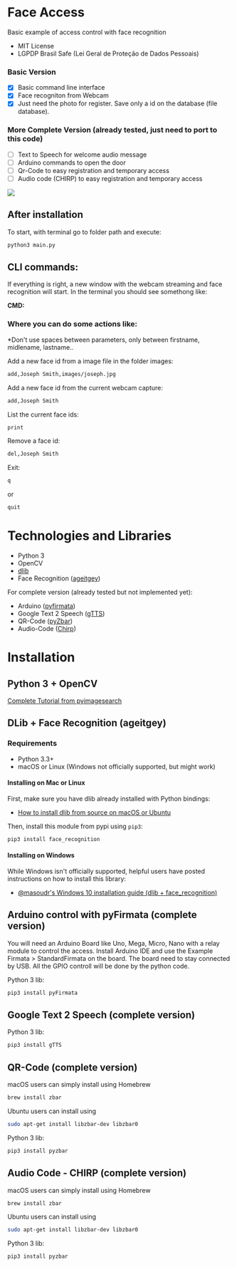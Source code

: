 # Face Access

Basic example of access control with face recognition
  * MIT License
  * LGPDP Brasil Safe (Lei Geral de Proteção de Dados Pessoais)

### Basic Version
- [x] Basic command line interface
- [x] Face recogniton from Webcam
- [x] Just need the photo for register. Save only a id on the database (file database).

### More Complete Version (already tested, just need to port to this code)
- [ ] Text to Speech for welcome audio message
- [ ] Arduino commands to open the door
- [ ] Qr-Code to easy registration and temporary access
- [ ] Audio code (CHIRP) to easy registration and temporary access

![](face_access_add_demo.gif)

## After installation
To start, with terminal go to folder path and execute:
```bash
python3 main.py
```

## CLI commands:
If everything is right, a new window with the webcam streaming and face recognition will start.
In the terminal you should see somethong like: 

**CMD:**

### Where you can do some actions like:
*Don't use spaces between parameters, only between firstname, midlename, lastname..

Add a new face id from a image file in the folder images:
```bash
add,Joseph Smith,images/joseph.jpg
```

Add a new face id from the current webcam capture:
```bash
add,Joseph Smith
```

List the current face ids:
```bash
print
```

Remove a face id:
```bash
del,Joseph Smith
```

Exit:
```bash
q
```
or
```bash
quit
```

# Technologies and Libraries
  * Python 3
  * OpenCV
  * [dlib](http://dlib.net/)
  * Face Recognition ([ageitgey](https://github.com/ageitgey/face_recognition))

For complete version (already tested but not implemented yet):
  * Arduino ([pyfirmata](https://pypi.org/project/pyFirmata/))
  * Google Text 2 Speech ([gTTS](https://pypi.org/project/gTTS/))
  * QR-Code ([pyZbar](https://pypi.org/project/pyzbar/))
  * Audio-Code ([Chirp](https://developers.chirp.io/docs))
# Installation

## Python 3 + OpenCV
[Complete Tutorial from pyimagesearch](https://www.pyimagesearch.com/2018/09/19/pip-install-opencv/)

## DLib + Face Recognition (ageitgey)
### Requirements
  * Python 3.3+
  * macOS or Linux (Windows not officially supported, but might work)
  
#### Installing on Mac or Linux
First, make sure you have dlib already installed with Python bindings:
  * [How to install dlib from source on macOS or Ubuntu](https://gist.github.com/ageitgey/629d75c1baac34dfa5ca2a1928a7aeaf)

Then, install this module from pypi using `pip3`:

```bash
pip3 install face_recognition
```
#### Installing on Windows

While Windows isn't officially supported, helpful users have posted instructions on how to install this library:
  * [@masoudr's Windows 10 installation guide (dlib + face_recognition)](https://github.com/ageitgey/face_recognition/issues/175#issue-257710508)
  
## Arduino control with pyFirmata (complete version)
You will need an Arduino Board like Uno, Mega, Micro, Nano with a relay module to control the access.
Install Arduino IDE and use the Example Firmata > StandardFirmata on the board.
The board need to stay connected by USB.
All the GPIO controll will be done by the python code.

Python 3 lib:
```bash
pip3 install pyFirmata
```

## Google Text 2 Speech (complete version)
Python 3 lib:
```bash
pip3 install gTTS
```

## QR-Code (complete version)
macOS users can simply install using Homebrew
```bash
brew install zbar
```
Ubuntu users can install using
```bash
sudo apt-get install libzbar-dev libzbar0
```
Python 3 lib:
```bash
pip3 install pyzbar
```

## Audio Code - CHIRP (complete version)
macOS users can simply install using Homebrew
```bash
brew install zbar
```
Ubuntu users can install using
```bash
sudo apt-get install libzbar-dev libzbar0
```
Python 3 lib:
```bash
pip3 install pyzbar
```
